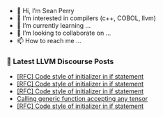 - 👋 Hi, I’m Sean Perry
- 👀 I’m interested in compilers (c++, COBOL, llvm)
- 🌱 I’m currently learning ...
- 💞️ I’m looking to collaborate on ...
- 📫 How to reach me ...

<!---
s66perry/s66perry is a ✨ special ✨ repository because its `README.md` (this file) appears on your GitHub profile.
You can click the Preview link to take a look at your changes.
--->
### 📕 Latest LLVM Discourse Posts

<!-- DISCOURSE-LLVM:START -->
- [[RFC] Code style of initializer in if statement](https://discourse.llvm.org/t/rfc-code-style-of-initializer-in-if-statement/65357#post_11)
- [[RFC] Code style of initializer in if statement](https://discourse.llvm.org/t/rfc-code-style-of-initializer-in-if-statement/65357#post_10)
- [[RFC] Code style of initializer in if statement](https://discourse.llvm.org/t/rfc-code-style-of-initializer-in-if-statement/65357#post_9)
- [Calling generic function accepting any tensor](https://discourse.llvm.org/t/calling-generic-function-accepting-any-tensor/65393#post_3)
- [[RFC] Code style of initializer in if statement](https://discourse.llvm.org/t/rfc-code-style-of-initializer-in-if-statement/65357#post_8)
<!-- DISCOURSE-LLVM:END -->
